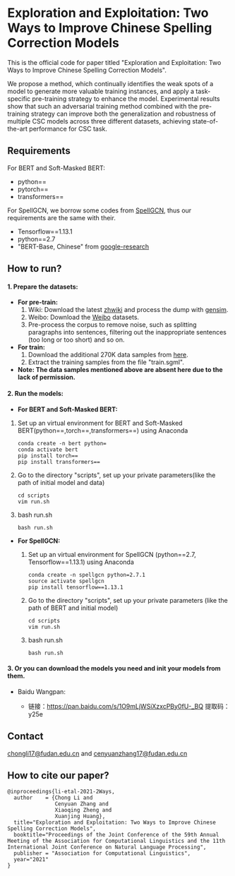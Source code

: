 # Exploration and Exploitation: Two Ways to Improve Chinese Spelling Correction Models

This is the official code for paper titled "Exploration and Exploitation: Two Ways to Improve Chinese Spelling Correction Models".

We propose a method, which continually identifies the weak spots of a model to generate  more  valuable  training  instances,  and  apply a task-specific pre-training strategy to enhance the model. Experimental results show that such an adversarial training method combined with the pre-training strategy can improve both the generalization and robustness of multiple CSC models across three different datasets, achieving state-of-the-art performance for CSC task.

## Requirements

For BERT and Soft-Masked BERT:

- python==
- pytorch==
- transformers==

For SpellGCN, we borrow some codes from [SpellGCN](https://github.com/ACL2020SpellGCN/SpellGCN), thus our requirements are the same with their.

- Tensorflow==1.13.1
- python==2.7
- "BERT-Base, Chinese" from [google-research](https://github.com/google-research/bert)

## How to run?

#### 1. Prepare the datasets:

- **For pre-train:**
  1. Wiki: Download the latest [zhwiki](https://dumps.wikimedia.org/zhwiki/) and  process the dump with [gensim](https://radimrehurek.com/gensim/corpora/wikicorpus.html).
  2. Weibo: Download the [Weibo](61.93.89.94/Noah_NRM_Data/) datasets.
  3. Pre-process the corpus to remove noise, such as splitting paragraphs into sentences, filtering out the inappropriate sentences (too long or too short) and so on. 
- **For train:**
  1. Download the additional 270K data samples from [here](https://github.com/wdimmy/Automatic-Corpus-Generation).
  2. Extract the training samples from the file "train.sgml".
- **Note: The data samples mentioned above are absent here due to the lack of permission.**



#### 2. Run the models:

- **For BERT and Soft-Masked BERT:**

1. Set up an virtual environment for BERT and Soft-Masked BERT(python==,torch==,transformers==) using Anaconda

   ```
   conda create -n bert python=
   conda activate bert
   pip install torch==
   pip install transformers==
   ```

2. Go to the directory "scripts", set up your private parameters(like the path of initial model and data)

   ```
   cd scripts
   vim run.sh
   ```

3. bash run.sh

   ```
   bash run.sh
   ```

- **For SpellGCN:**

  1. Set up an virtual environment for SpellGCN (python==2.7, Tensorflow==1.13.1) using Anaconda

     ```
     conda create -n spellgcn python=2.7.1
     source activate spellgcn
     pip install tensorflow==1.13.1
     ```

  2. Go to the directory "scripts", set up your private parameters (like the path of BERT and initial model)

     ```
     cd scripts
     vim run.sh
     ```

  3. bash run.sh

     ```
     bash run.sh
     ```

#### 3. Or you can download the models you need and init your models from them.

- Baidu Wangpan:

  - 链接：https://pan.baidu.com/s/1O9mLjWSiXzxcPBy0fU-_BQ 
    提取码：y25e

     


## Contact

chongli17@fudan.edu.cn and cenyuanzhang17@fudan.edu.cn



## How to cite our paper?


```
@inproceedings{li-etal-2021-2Ways,
  author    = {Chong Li and
               Cenyuan Zhang and
               Xiaoqing Zheng and
               Xuanjing Huang},
  title="Exploration and Exploitation: Two Ways to Improve Chinese Spelling Correction Models",
  booktitle="Proceedings of the Joint Conference of the 59th Annual Meeting of the Association for Computational Linguistics and the 11th International Joint Conference on Natural Language Processing",
  publisher = "Association for Computational Linguistics",
  year="2021"
}
```